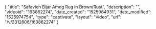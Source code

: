 {
    "title": "Safavieh Bijar Amog Rug in Brown\/Rust",
    "description": "",
    "videoid": "163862274",
    "date_created": "1525964931",
    "date_modified": "1525974754",
    "type": "captivate",
    "layout": "video",
    "url": "\/v\/3312606\/163862274"
}